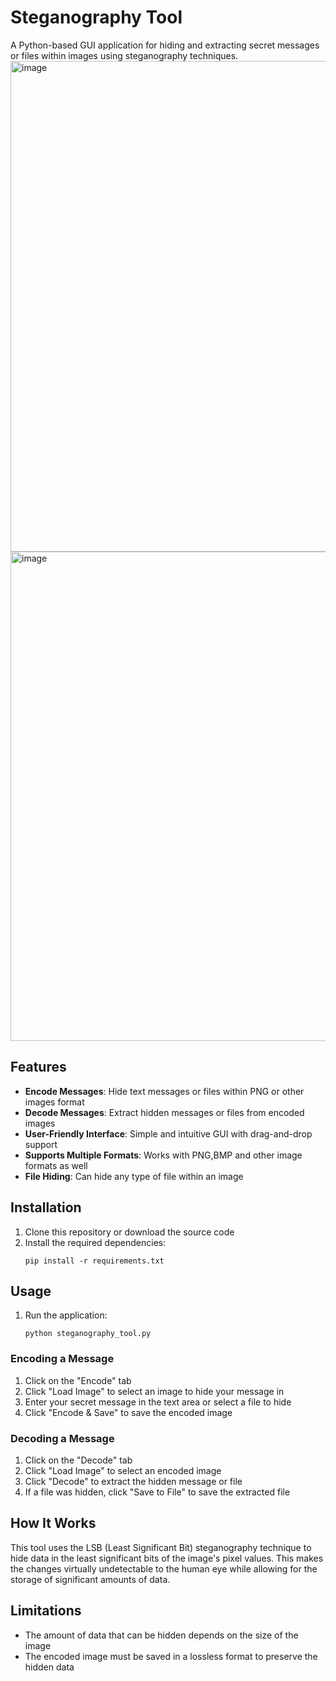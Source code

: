 # Steganography Tool
A Python-based GUI application for hiding and extracting secret messages or files within images using steganography techniques. <br>
<img width="700" height="785" alt="image" src="https://github.com/user-attachments/assets/1f930647-005b-44cb-bb01-0e3a57dc2c49" /> <br>
<img width="700" height="783" alt="image" src="https://github.com/user-attachments/assets/b1d6b7e6-ac77-49e3-a41a-ffc00077ae79" />


## Features

- **Encode Messages**: Hide text messages or files within PNG or other images format
- **Decode Messages**: Extract hidden messages or files from encoded images
- **User-Friendly Interface**: Simple and intuitive GUI with drag-and-drop support
- **Supports Multiple Formats**: Works with PNG,BMP and other image formats as well
- **File Hiding**: Can hide any type of file within an image

## Installation

1. Clone this repository or download the source code
2. Install the required dependencies:
   ```
   pip install -r requirements.txt
   ```

## Usage

1. Run the application:
   ```
   python steganography_tool.py
   ```

### Encoding a Message

1. Click on the "Encode" tab
2. Click "Load Image" to select an image to hide your message in
3. Enter your secret message in the text area or select a file to hide
4. Click "Encode & Save" to save the encoded image

### Decoding a Message

1. Click on the "Decode" tab
2. Click "Load Image" to select an encoded image
3. Click "Decode" to extract the hidden message or file
4. If a file was hidden, click "Save to File" to save the extracted file

## How It Works

This tool uses the LSB (Least Significant Bit) steganography technique to hide data in the least significant bits of the image's pixel values. This makes the changes virtually undetectable to the human eye while allowing for the storage of significant amounts of data.

## Limitations

- The amount of data that can be hidden depends on the size of the image
- The encoded image must be saved in a lossless format to preserve the hidden data
